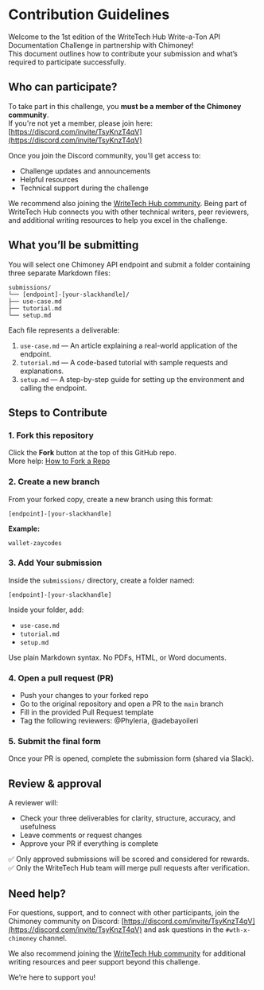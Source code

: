 # Contribution Guidelines

Welcome to the 1st edition of the WriteTech Hub Write-a-Ton API Documentation Challenge in partnership with Chimoney!  
This document outlines how to contribute your submission and what’s required to participate successfully.

## Who can participate?

To take part in this challenge, you **must be a member of the Chimoney community**.  
If you're not yet a member, please join here: [https://discord.com/invite/TsyKnzT4qV](https://discord.com/invite/TsyKnzT4qV)

Once you join the Discord community, you’ll get access to:
- Challenge updates and announcements
- Helpful resources
- Technical support during the challenge

We recommend also joining the [WriteTech Hub community](https://writetechhub.org/our-community/). Being part of WriteTech Hub connects you with other technical writers, peer reviewers, and additional writing resources to help you excel in the challenge.

## What you’ll be submitting

You will select one Chimoney API endpoint and submit a folder containing three separate Markdown files:

```
submissions/
└── [endpoint]-[your-slackhandle]/
├── use-case.md
├── tutorial.md
└── setup.md
```

Each file represents a deliverable:

1. `use-case.md` — An article explaining a real-world application of the endpoint.
2. `tutorial.md` — A code-based tutorial with sample requests and explanations.
3. `setup.md` — A step-by-step guide for setting up the environment and calling the endpoint.

## Steps to Contribute

### 1. Fork this repository

Click the **Fork** button at the top of this GitHub repo.  
More help: [How to Fork a Repo](https://docs.github.com/en/get-started/quickstart/fork-a-repo)

### 2. Create a new branch

From your forked copy, create a new branch using this format:

`[endpoint]-[your-slackhandle]`

**Example:**  

`wallet-zaycodes`

### 3. Add Your submission

Inside the `submissions/` directory, create a folder named:  

`[endpoint]-[your-slackhandle]`

Inside your folder, add:

- `use-case.md`
- `tutorial.md`
- `setup.md`

Use plain Markdown syntax. No PDFs, HTML, or Word documents.

### 4. Open a pull request (PR)

- Push your changes to your forked repo
- Go to the original repository and open a PR to the `main` branch
- Fill in the provided Pull Request template
- Tag the following reviewers: @Phyleria, @adebayoileri

### 5. Submit the final form

Once your PR is opened, complete the submission form (shared via Slack).  

## Review & approval

A reviewer will:

- Check your three deliverables for clarity, structure, accuracy, and usefulness
- Leave comments or request changes
- Approve your PR if everything is complete

✅ Only approved submissions will be scored and considered for rewards.  
✅ Only the WriteTech Hub team will merge pull requests after verification.

## Need help?

For questions, support, and to connect with other participants, join the Chimoney community on Discord: [https://discord.com/invite/TsyKnzT4qV](https://discord.com/invite/TsyKnzT4qV) and ask questions in the `#wth-x-chimoney` channel.

We also recommend joining the [WriteTech Hub community](https://writetechhub.org/our-community/) for additional writing resources and peer support beyond this challenge.

We’re here to support you!
